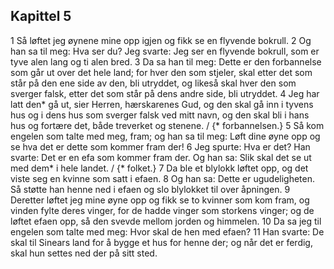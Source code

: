 ## Kapittel 5

1 Så løftet jeg øynene mine opp igjen og fikk se en flyvende bokrull.
2 Og han sa til meg: Hva ser du? Jeg svarte: Jeg ser en flyvende bokrull, som er tyve alen lang og ti alen bred.
3 Da sa han til meg: Dette er den forbannelse som går ut over det hele land; for hver den som stjeler, skal etter det som står på den ene side av den, bli utryddet, og likeså skal hver den som sverger falsk, etter det som står på dens andre side, bli utryddet.
4 Jeg har latt den* gå ut, sier Herren, hærskarenes Gud, og den skal gå inn i tyvens hus og i dens hus som sverger falsk ved mitt navn, og den skal bli i hans hus og fortære det, både treverket og stenene. / {* forbannelsen.}
5 Så kom engelen som talte med meg, fram; og han sa til meg: Løft dine øyne opp og se hva det er dette som kommer fram der!
6 Jeg spurte: Hva er det? Han svarte: Det er en efa som kommer fram der. Og han sa: Slik skal det se ut med dem* i hele landet. / {* folket.}
7 Da ble et blylokk løftet opp, og det viste seg en kvinne som satt i efaen.
8 Og han sa: Dette er ugudeligheten. Så støtte han henne ned i efaen og slo blylokket til over åpningen.
9 Deretter løftet jeg mine øyne opp og fikk se to kvinner som kom fram, og vinden fylte deres vinger, for de hadde vinger som storkens vinger; og de løftet efaen opp, så den svevde mellom jorden og himmelen.
10 Da sa jeg til engelen som talte med meg: Hvor skal de hen med efaen?
11 Han svarte: De skal til Sinears land for å bygge et hus for henne der; og når det er ferdig, skal hun settes ned der på sitt sted.

